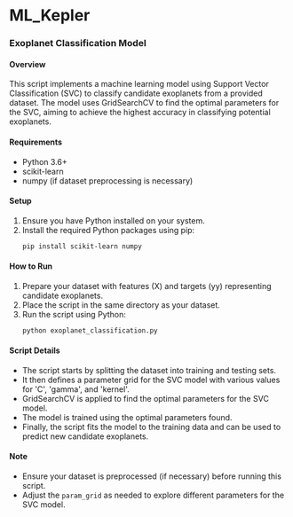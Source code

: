 # ML_Kepler

### Exoplanet Classification Model

#### Overview
This script implements a machine learning model using Support Vector Classification (SVC) to classify candidate exoplanets from a provided dataset. The model uses GridSearchCV to find the optimal parameters for the SVC, aiming to achieve the highest accuracy in classifying potential exoplanets.

#### Requirements
- Python 3.6+
- scikit-learn
- numpy (if dataset preprocessing is necessary)

#### Setup
1. Ensure you have Python installed on your system.
2. Install the required Python packages using pip:
   ```sh
   pip install scikit-learn numpy
   ```

#### How to Run
1. Prepare your dataset with features (X) and targets (yy) representing candidate exoplanets.
2. Place the script in the same directory as your dataset.
3. Run the script using Python:
   ```sh
   python exoplanet_classification.py
   ```
   
#### Script Details
- The script starts by splitting the dataset into training and testing sets.
- It then defines a parameter grid for the SVC model with various values for 'C', 'gamma', and 'kernel'.
- GridSearchCV is applied to find the optimal parameters for the SVC model.
- The model is trained using the optimal parameters found.
- Finally, the script fits the model to the training data and can be used to predict new candidate exoplanets.

#### Note
- Ensure your dataset is preprocessed (if necessary) before running this script.
- Adjust the `param_grid` as needed to explore different parameters for the SVC model.